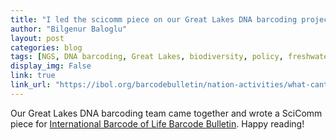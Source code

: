 ```yaml
---
title: "I led the scicomm piece on our Great Lakes DNA barcoding project funded by U.S. EPA"
author: "Bilgenur Baloglu"
layout: post
categories: blog
tags: [NGS, DNA barcoding, Great Lakes, biodiversity, policy, freshwater, biomonitoring]
display_img: False
link: true
link_url: "https://ibol.org/barcodebulletin/nation-activities/what-cant-be-measured-cant-be-managed-scientists-and-us-epa-work-together-to-conserve-great-lakes/"
---
```


Our Great Lakes DNA barcoding team came together and wrote a SciComm piece for [International Barcode of Life Barcode Bulletin](https://ibol.org/barcodebulletin/). Happy reading! 
